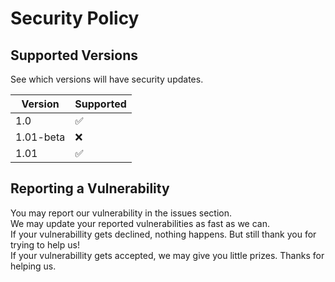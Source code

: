 # Security Policy

## Supported Versions

See which versions will have security updates.

| Version | Supported          |
| ------- | ------------------ |
| 1.0  | ✅ |
| 1.01-beta | ❌ |
| 1.01 | ✅ |

## Reporting a Vulnerability

You may report our vulnerability in the issues section. \
We may update your reported vulnerabilities as fast as we can. \
If your vulnerabillity gets declined, nothing happens. But still thank you for trying to help us! \
If your vulnerabillity gets accepted, we may give you little prizes. Thanks for helping us.
